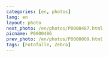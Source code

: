 ```yaml
---
categories: [en, photos]
lang: en
layout: photo
next_photo: /en/photos/P0000487.html
picname: P0000486
prev_photo: /en/photos/P0000009.html
tags: [Fotofalle, Zebra]
---
```

